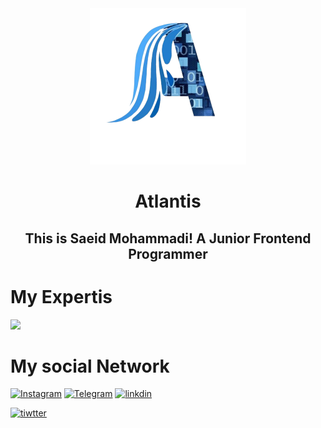 <div align='center'>
  <img src='./image.png' width='250px'/>
  <h1>Atlantis</h1>
  <h2> This is Saeid Mohammadi! A Junior Frontend Programmer</h2>
  
</div>

<h1> My Expertis</h1>
<img src='https://skillicons.dev/icons?i=html,css,js,tailwindcss,bootstrap,sass,github,react,nodejs,nextjs'/>

<h1>My social Network</h1>
<a href="https://instagram.com/mr.te6h" rel="follow"><img src="https://camo.githubusercontent.com/94b50d6a71e67a79d85b051d8af86ad7cc541a7304e6db4825430830e9a43383/68747470733a2f2f696d672e736869656c64732e696f2f62616467652f496e7374616772616d2d2532334534343035462e7376673f7374796c653d666f722d7468652d6261646765266c6f676f3d496e7374616772616d266c6f676f436f6c6f723d7768697465" alt="Instagram" data-canonical-src="https://img.shields.io/badge/Instagram-%23E4405F.svg?style=for-the-badge&amp;logo=Instagram&amp;logoColor=white" style="max-width: 100%;"></a>
<a href="https://t.me/Luci9er" rel="follow"><img src="https://camo.githubusercontent.com/8f41682a178e57a174d0c6042e9cdb842c6329b24c34b2bf4206c25e933073a9/68747470733a2f2f696d672e736869656c64732e696f2f62616467652f54656c656772616d2d3243413545303f7374796c653d666f722d7468652d6261646765266c6f676f3d74656c656772616d266c6f676f436f6c6f723d7768697465" alt="Telegram" data-canonical-src="https://img.shields.io/badge/Telegram-2CA5E0?style=for-the-badge&amp;logo=telegram&amp;logoColor=white" style="max-width: 100%";></a>
<!-- ============= -->
<a href="https://www.linkedin.com/in/saeid-mohammadi-463818251"><img src='https://img.shields.io/badge/LinkedIn-0077B5?style=for-the-badge&logo=linkedin&logoColor=white' alt="linkdin"/></a>


<a href="https://x.com/mrte6h"><img src='https://img.shields.io/badge/Twitter-1DA1F2?style=for-the-badge&logo=twitter&logoColor=white' alt="tiwtter"/></a>
